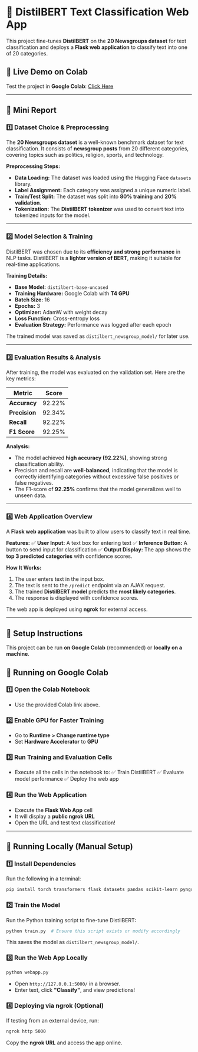 # 📌 DistilBERT Text Classification Web App
This project fine-tunes **DistilBERT** on the **20 Newsgroups dataset** for text classification and deploys a **Flask web application** to classify text into one of 20 categories.

## 🔹 Live Demo on Colab
Test the project in **Google Colab**: [Click Here](https://colab.research.google.com/drive/144aaBAgmt-elK7ikpWgPy038qiQOXrSR#scrollTo=H0B_dYPRFdIp)

---
## 📌 Mini Report

### **1️⃣ Dataset Choice & Preprocessing**
The **20 Newsgroups dataset** is a well-known benchmark dataset for text classification. It consists of **newsgroup posts** from 20 different categories, covering topics such as politics, religion, sports, and technology.

**Preprocessing Steps:**
- **Data Loading:** The dataset was loaded using the Hugging Face `datasets` library.
- **Label Assignment:** Each category was assigned a unique numeric label.
- **Train/Test Split:** The dataset was split into **80% training** and **20% validation**.
- **Tokenization:** The **DistilBERT tokenizer** was used to convert text into tokenized inputs for the model.

---
### **2️⃣ Model Selection & Training**
DistilBERT was chosen due to its **efficiency and strong performance** in NLP tasks. DistilBERT is a **lighter version of BERT**, making it suitable for real-time applications.

**Training Details:**
- **Base Model:** `distilbert-base-uncased`
- **Training Hardware:** Google Colab with **T4 GPU**
- **Batch Size:** 16
- **Epochs:** 3
- **Optimizer:** AdamW with weight decay
- **Loss Function:** Cross-entropy loss
- **Evaluation Strategy:** Performance was logged after each epoch

The trained model was saved as `distilbert_newsgroup_model/` for later use.

---
### **3️⃣ Evaluation Results & Analysis**
After training, the model was evaluated on the validation set. Here are the key metrics:

| Metric     | Score |
|------------|------|
| **Accuracy**   | 92.22% |
| **Precision**  | 92.34% |
| **Recall**     | 92.22% |
| **F1 Score**   | 92.25% |

**Analysis:**
- The model achieved **high accuracy (92.22%)**, showing strong classification ability.
- Precision and recall are **well-balanced**, indicating that the model is correctly identifying categories without excessive false positives or false negatives.
- The F1-score of **92.25%** confirms that the model generalizes well to unseen data.

---
### **4️⃣ Web Application Overview**
A **Flask web application** was built to allow users to classify text in real time. 

**Features:**
✅ **User Input:** A text box for entering text
✅ **Inference Button:** A button to send input for classification
✅ **Output Display:** The app shows the **top 3 predicted categories** with confidence scores.

**How It Works:**
1. The user enters text in the input box.
2. The text is sent to the `/predict` endpoint via an AJAX request.
3. The trained **DistilBERT model** predicts the **most likely categories**.
4. The response is displayed with confidence scores.

The web app is deployed using **ngrok** for external access.

---
## 🚀 Setup Instructions
This project can be run **on Google Colab** (recommended) or **locally on a machine**.

## 📌 Running on Google Colab
### **1️⃣ Open the Colab Notebook**
- Use the provided Colab link above.

### **2️⃣ Enable GPU for Faster Training**
- Go to **Runtime > Change runtime type**
- Set **Hardware Accelerator** to **GPU**

### **3️⃣ Run Training and Evaluation Cells**
- Execute all the cells in the notebook to:
  ✅ Train DistilBERT
  ✅ Evaluate model performance
  ✅ Deploy the web app

### **4️⃣ Run the Web Application**
- Execute the **Flask Web App** cell
- It will display a **public ngrok URL**
- Open the URL and test text classification!

---
## 📌 Running Locally (Manual Setup)

### **1️⃣ Install Dependencies**
Run the following in a terminal:
```bash
pip install torch transformers flask datasets pandas scikit-learn pyngrok
```

### **2️⃣ Train the Model**
Run the Python training script to fine-tune DistilBERT:
```bash
python train.py  # Ensure this script exists or modify accordingly
```
This saves the model as `distilbert_newsgroup_model/`.

### **3️⃣ Run the Web App Locally**
```bash
python webapp.py
```
- Open `http://127.0.0.1:5000/` in a browser.
- Enter text, click **"Classify"**, and view predictions!

### **4️⃣ Deploying via ngrok (Optional)**
If testing from an external device, run:
```bash
ngrok http 5000
```
Copy the **ngrok URL** and access the app online.

